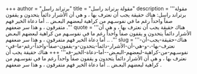 +++
author = "برتراند راسل"
title = "مقولة برتراند راسل"
description = '''مقولة برتراند راسل: هناك حقيقة يجب أن نعترف بها ، و هي أن الأشرار دائماً يتحدون و يقفون صفاً واحداً رغم ما في نفوسـهم من كراهية لبعضهم البعـض .. أما دعاة الخير فهم متفرقون ، و هذا سر ضعفهم .'''
quote = '''هناك حقيقة يجب أن نعترف بها ، و هي أن الأشرار دائماً يتحدون و يقفون صفاً واحداً رغم ما في نفوسـهم من كراهية لبعضهم البعـض .. أما دعاة الخير فهم متفرقون ، و هذا سر ضعفهم .'''
slug = '''هناك-حقيقة-يجب-أن-نعترف-بها-،-و-هي-أن-الأشرار-دائماً-يتحدون-و-يقفون-صفاً-واحداً-رغم-ما-في-نفوسـهم-من-كراهية-لبعضهم-البعـض--أما-دعاة-الخير-فه'''
+++
هناك حقيقة يجب أن نعترف بها ، و هي أن الأشرار دائماً يتحدون و يقفون صفاً واحداً رغم ما في نفوسـهم من كراهية لبعضهم البعـض .. أما دعاة الخير فهم متفرقون ، و هذا سر ضعفهم .
